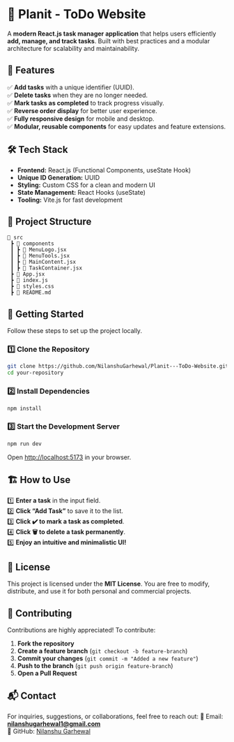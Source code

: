 # 📌 Planit - ToDo Website

A **modern React.js task manager application** that helps users efficiently **add, manage, and track tasks**. Built with best practices and a modular architecture for scalability and maintainability.

## 🚀 Features

✅ **Add tasks** with a unique identifier (UUID).  
✅ **Delete tasks** when they are no longer needed.  
✅ **Mark tasks as completed** to track progress visually.  
✅ **Reverse order display** for better user experience.  
✅ **Fully responsive design** for mobile and desktop.  
✅ **Modular, reusable components** for easy updates and feature extensions.  

## 🛠️ Tech Stack

- **Frontend:** React.js (Functional Components, useState Hook)
- **Unique ID Generation:** UUID
- **Styling:** Custom CSS for a clean and modern UI
- **State Management:** React Hooks (useState)
- **Tooling:** Vite.js for fast development

## 📂 Project Structure

```
📁 src
 ┣ 📂 components
 ┃ ┣ 📜 MenuLogo.jsx
 ┃ ┣ 📜 MenuTools.jsx
 ┃ ┣ 📜 MainContent.jsx
 ┃ ┣ 📜 TaskContainer.jsx
 ┣ 📜 App.jsx
 ┣ 📜 index.js
 ┣ 📜 styles.css
 ┣ 📜 README.md
```

## 🚀 Getting Started

Follow these steps to set up the project locally.

### **1️⃣ Clone the Repository**
```sh
git clone https://github.com/NilanshuGarhewal/Planit---ToDo-Website.git
cd your-repository
```

### **2️⃣ Install Dependencies**
```sh
npm install
```

### **3️⃣ Start the Development Server**
```sh
npm run dev
```
Open [http://localhost:5173](http://localhost:5173) in your browser.

## 🏗️ How to Use
1️⃣ **Enter a task** in the input field.  
2️⃣ **Click “Add Task”** to save it to the list.  
3️⃣ **Click ✔️ to mark a task as completed**.  
4️⃣ **Click 🗑️ to delete a task permanently**.  
5️⃣ **Enjoy an intuitive and minimalistic UI!**

## 📜 License
This project is licensed under the **MIT License**. You are free to modify, distribute, and use it for both personal and commercial projects.

## 🤝 Contributing
Contributions are highly appreciated! To contribute:
1. **Fork the repository**
2. **Create a feature branch** (`git checkout -b feature-branch`)
3. **Commit your changes** (`git commit -m "Added a new feature"`)
4. **Push to the branch** (`git push origin feature-branch`)
5. **Open a Pull Request**

## 📬 Contact
For inquiries, suggestions, or collaborations, feel free to reach out:
📧 Email: **[nilanshugarhewal1@gmail.com](nilanshugarhewal1@gmail.com)**  
🔗 GitHub: [Nilanshu Garhewal](https://github.com/NilanshuGarhewal) 

